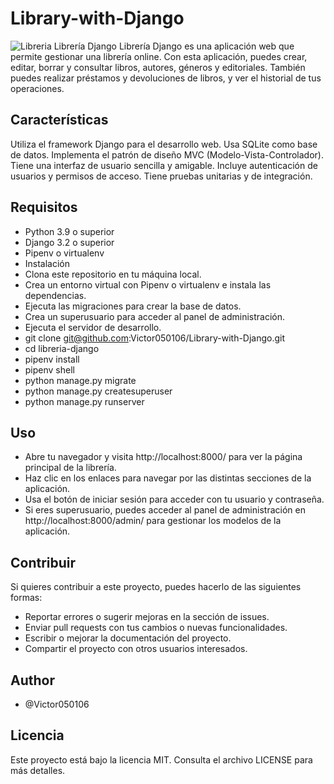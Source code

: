 # Library-with-Django


<img src = "img/libreria.png" alt = "Libreria">
Librería Django
Librería Django es una aplicación web que permite gestionar una librería online. Con esta aplicación, puedes crear, editar, borrar y consultar libros, autores, géneros y editoriales. También puedes realizar préstamos y devoluciones de libros, y ver el historial de tus operaciones.

## Características

Utiliza el framework Django para el desarrollo web.
Usa SQLite como base de datos.
Implementa el patrón de diseño MVC (Modelo-Vista-Controlador).
Tiene una interfaz de usuario sencilla y amigable.
Incluye autenticación de usuarios y permisos de acceso.
Tiene pruebas unitarias y de integración.

## Requisitos

- Python 3.9 o superior
- Django 3.2 o superior
- Pipenv o virtualenv
- Instalación
- Clona este repositorio en tu máquina local.
- Crea un entorno virtual con Pipenv o virtualenv e instala las dependencias.
- Ejecuta las migraciones para crear la base de datos.
- Crea un superusuario para acceder al panel de administración.
- Ejecuta el servidor de desarrollo.
- git clone git@github.com:Victor050106/Library-with-Django.git
- cd libreria-django
- pipenv install
- pipenv shell
- python manage.py migrate
- python manage.py createsuperuser
- python manage.py runserver

## Uso

- Abre tu navegador y visita http://localhost:8000/ para ver la página principal de la librería.
- Haz clic en los enlaces para navegar por las distintas secciones de la aplicación.
- Usa el botón de iniciar sesión para acceder con tu usuario y contraseña.
- Si eres superusuario, puedes acceder al panel de administración en http://localhost:8000/admin/ para gestionar los modelos de la aplicación.

## Contribuir

 Si quieres contribuir a este proyecto, puedes hacerlo de las siguientes formas:

- Reportar errores o sugerir mejoras en la sección de issues.
- Enviar pull requests con tus cambios o nuevas funcionalidades.
- Escribir o mejorar la documentación del proyecto.
- Compartir el proyecto con otros usuarios interesados.

## Author

- @Victor050106
## Licencia

Este proyecto está bajo la licencia MIT. Consulta el archivo LICENSE para más detalles.